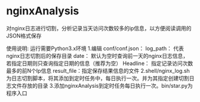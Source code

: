 # nginxAnalysis
对nginx日志进行切割，分析记录当天访问次数较多的ip信息，以方便阅读调用的JSON格式保存

使用说明:
运行需要Python3.x环境
1.编辑 conf/conf.json：
                       log_path： 代表nginx日志切割后的保存目录
                       date：     默认为空时查询前一天的nginx日志信息， 若指定日期则只查询指定日期的信息（推荐为空）
                       Headline： 指定记录访问次数最多的前N个Ip信息
                       result_file：指定保存结果信息的文件
2.shell/nginx_log.sh   为日志切割脚本，将其添加到定时任务中，每日执行一次。并为其指定创建切割日志文件存放的目录
3.添加nginxAnalysis到定时任务每日执行一次。bin/star.py为程序入口


                       
